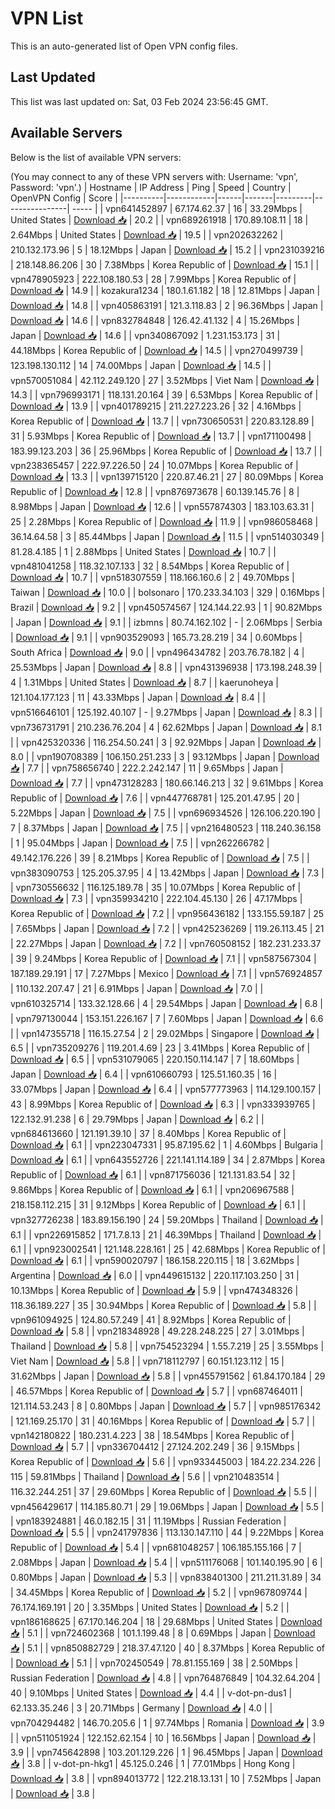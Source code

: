 # VPN List

This is an auto-generated list of Open VPN config files.

## Last Updated

This list was last updated on: Sat, 03 Feb 2024 23:56:45 GMT.

## Available Servers

Below is the list of available VPN servers:

(You may connect to any of these VPN servers with: Username: 'vpn', Password: 'vpn'.)
| Hostname | IP Address | Ping | Speed | Country | OpenVPN Config | Score |
|----------|------------|------|-------|---------|----------------| ----- |
| vpn641452897 | 67.174.62.37 | 16 | 33.29Mbps | United States | [Download 📥](./configs/server_0_US.ovpn) | 20.2 |
| vpn689261918 | 170.89.108.11 | 18 | 2.64Mbps | United States | [Download 📥](./configs/server_1_US.ovpn) | 19.5 |
| vpn202632262 | 210.132.173.96 | 5 | 18.12Mbps | Japan | [Download 📥](./configs/server_2_JP.ovpn) | 15.2 |
| vpn231039216 | 218.148.86.206 | 30 | 7.38Mbps | Korea Republic of | [Download 📥](./configs/server_3_KR.ovpn) | 15.1 |
| vpn478905923 | 222.108.180.53 | 28 | 7.99Mbps | Korea Republic of | [Download 📥](./configs/server_4_KR.ovpn) | 14.9 |
| kozakura1234 | 180.1.61.182 | 18 | 12.81Mbps | Japan | [Download 📥](./configs/server_5_JP.ovpn) | 14.8 |
| vpn405863191 | 121.3.118.83 | 2 | 96.36Mbps | Japan | [Download 📥](./configs/server_6_JP.ovpn) | 14.6 |
| vpn832784848 | 126.42.41.132 | 4 | 15.26Mbps | Japan | [Download 📥](./configs/server_7_JP.ovpn) | 14.6 |
| vpn340867092 | 1.231.153.173 | 31 | 44.18Mbps | Korea Republic of | [Download 📥](./configs/server_8_KR.ovpn) | 14.5 |
| vpn270499739 | 123.198.130.112 | 14 | 74.00Mbps | Japan | [Download 📥](./configs/server_9_JP.ovpn) | 14.5 |
| vpn570051084 | 42.112.249.120 | 27 | 3.52Mbps | Viet Nam | [Download 📥](./configs/server_10_VN.ovpn) | 14.3 |
| vpn796993171 | 118.131.20.164 | 39 | 6.53Mbps | Korea Republic of | [Download 📥](./configs/server_11_KR.ovpn) | 13.9 |
| vpn401789215 | 211.227.223.26 | 32 | 4.16Mbps | Korea Republic of | [Download 📥](./configs/server_12_KR.ovpn) | 13.7 |
| vpn730650531 | 220.83.128.89 | 31 | 5.93Mbps | Korea Republic of | [Download 📥](./configs/server_13_KR.ovpn) | 13.7 |
| vpn171100498 | 183.99.123.203 | 36 | 25.96Mbps | Korea Republic of | [Download 📥](./configs/server_14_KR.ovpn) | 13.7 |
| vpn238365457 | 222.97.226.50 | 24 | 10.07Mbps | Korea Republic of | [Download 📥](./configs/server_15_KR.ovpn) | 13.3 |
| vpn139715120 | 220.87.46.21 | 27 | 80.09Mbps | Korea Republic of | [Download 📥](./configs/server_16_KR.ovpn) | 12.8 |
| vpn876973678 | 60.139.145.76 | 8 | 8.98Mbps | Japan | [Download 📥](./configs/server_17_JP.ovpn) | 12.6 |
| vpn557874303 | 183.103.63.31 | 25 | 2.28Mbps | Korea Republic of | [Download 📥](./configs/server_18_KR.ovpn) | 11.9 |
| vpn986058468 | 36.14.64.58 | 3 | 85.44Mbps | Japan | [Download 📥](./configs/server_19_JP.ovpn) | 11.5 |
| vpn514030349 | 81.28.4.185 | 1 | 2.88Mbps | United States | [Download 📥](./configs/server_20_US.ovpn) | 10.7 |
| vpn481041258 | 118.32.107.133 | 32 | 8.54Mbps | Korea Republic of | [Download 📥](./configs/server_21_KR.ovpn) | 10.7 |
| vpn518307559 | 118.166.160.6 | 2 | 49.70Mbps | Taiwan | [Download 📥](./configs/server_22_TW.ovpn) | 10.0 |
| bolsonaro | 170.233.34.103 | 329 | 0.16Mbps | Brazil | [Download 📥](./configs/server_23_BR.ovpn) | 9.2 |
| vpn450574567 | 124.144.22.93 | 1 | 90.82Mbps | Japan | [Download 📥](./configs/server_24_JP.ovpn) | 9.1 |
| izbmns | 80.74.162.102 | - | 2.06Mbps | Serbia | [Download 📥](./configs/server_25_RS.ovpn) | 9.1 |
| vpn903529093 | 165.73.28.219 | 34 | 0.60Mbps | South Africa | [Download 📥](./configs/server_26_ZA.ovpn) | 9.0 |
| vpn496434782 | 203.76.78.182 | 4 | 25.53Mbps | Japan | [Download 📥](./configs/server_27_JP.ovpn) | 8.8 |
| vpn431396938 | 173.198.248.39 | 4 | 1.31Mbps | United States | [Download 📥](./configs/server_28_US.ovpn) | 8.7 |
| kaerunoheya | 121.104.177.123 | 11 | 43.33Mbps | Japan | [Download 📥](./configs/server_29_JP.ovpn) | 8.4 |
| vpn516646101 | 125.192.40.107 | - | 9.27Mbps | Japan | [Download 📥](./configs/server_30_JP.ovpn) | 8.3 |
| vpn736731791 | 210.236.76.204 | 4 | 62.62Mbps | Japan | [Download 📥](./configs/server_31_JP.ovpn) | 8.1 |
| vpn425320336 | 116.254.50.241 | 3 | 92.92Mbps | Japan | [Download 📥](./configs/server_32_JP.ovpn) | 8.0 |
| vpn190708389 | 106.150.251.233 | 3 | 93.12Mbps | Japan | [Download 📥](./configs/server_33_JP.ovpn) | 7.7 |
| vpn758656740 | 222.2.242.147 | 11 | 9.65Mbps | Japan | [Download 📥](./configs/server_34_JP.ovpn) | 7.7 |
| vpn473128283 | 180.66.146.213 | 32 | 9.61Mbps | Korea Republic of | [Download 📥](./configs/server_35_KR.ovpn) | 7.6 |
| vpn447768781 | 125.201.47.95 | 20 | 5.22Mbps | Japan | [Download 📥](./configs/server_36_JP.ovpn) | 7.5 |
| vpn696934526 | 126.106.220.190 | 7 | 8.37Mbps | Japan | [Download 📥](./configs/server_37_JP.ovpn) | 7.5 |
| vpn216480523 | 118.240.36.158 | 1 | 95.04Mbps | Japan | [Download 📥](./configs/server_38_JP.ovpn) | 7.5 |
| vpn262266782 | 49.142.176.226 | 39 | 8.21Mbps | Korea Republic of | [Download 📥](./configs/server_39_KR.ovpn) | 7.5 |
| vpn383090753 | 125.205.37.95 | 4 | 13.42Mbps | Japan | [Download 📥](./configs/server_40_JP.ovpn) | 7.3 |
| vpn730556632 | 116.125.189.78 | 35 | 10.07Mbps | Korea Republic of | [Download 📥](./configs/server_41_KR.ovpn) | 7.3 |
| vpn359934210 | 222.104.45.130 | 26 | 47.17Mbps | Korea Republic of | [Download 📥](./configs/server_42_KR.ovpn) | 7.2 |
| vpn956436182 | 133.155.59.187 | 25 | 7.65Mbps | Japan | [Download 📥](./configs/server_43_JP.ovpn) | 7.2 |
| vpn425236269 | 119.26.113.45 | 21 | 22.27Mbps | Japan | [Download 📥](./configs/server_44_JP.ovpn) | 7.2 |
| vpn760508152 | 182.231.233.37 | 39 | 9.24Mbps | Korea Republic of | [Download 📥](./configs/server_45_KR.ovpn) | 7.1 |
| vpn587567304 | 187.189.29.191 | 17 | 7.27Mbps | Mexico | [Download 📥](./configs/server_46_MX.ovpn) | 7.1 |
| vpn576924857 | 110.132.207.47 | 21 | 6.91Mbps | Japan | [Download 📥](./configs/server_47_JP.ovpn) | 7.0 |
| vpn610325714 | 133.32.128.66 | 4 | 29.54Mbps | Japan | [Download 📥](./configs/server_48_JP.ovpn) | 6.8 |
| vpn797130044 | 153.151.226.167 | 7 | 7.60Mbps | Japan | [Download 📥](./configs/server_49_JP.ovpn) | 6.6 |
| vpn147355718 | 116.15.27.54 | 2 | 29.02Mbps | Singapore | [Download 📥](./configs/server_50_SG.ovpn) | 6.5 |
| vpn735209276 | 119.201.4.69 | 23 | 3.41Mbps | Korea Republic of | [Download 📥](./configs/server_51_KR.ovpn) | 6.5 |
| vpn531079065 | 220.150.114.147 | 7 | 18.60Mbps | Japan | [Download 📥](./configs/server_52_JP.ovpn) | 6.4 |
| vpn610660793 | 125.51.160.35 | 16 | 33.07Mbps | Japan | [Download 📥](./configs/server_53_JP.ovpn) | 6.4 |
| vpn577773963 | 114.129.100.157 | 43 | 8.99Mbps | Korea Republic of | [Download 📥](./configs/server_54_KR.ovpn) | 6.3 |
| vpn333939765 | 122.132.91.238 | 6 | 29.79Mbps | Japan | [Download 📥](./configs/server_55_JP.ovpn) | 6.2 |
| vpn684613660 | 121.191.39.10 | 37 | 8.40Mbps | Korea Republic of | [Download 📥](./configs/server_56_KR.ovpn) | 6.1 |
| vpn223047331 | 95.87.195.62 | 1 | 4.60Mbps | Bulgaria | [Download 📥](./configs/server_57_BG.ovpn) | 6.1 |
| vpn643552726 | 221.141.114.189 | 34 | 2.87Mbps | Korea Republic of | [Download 📥](./configs/server_58_KR.ovpn) | 6.1 |
| vpn871756036 | 121.131.83.54 | 32 | 9.86Mbps | Korea Republic of | [Download 📥](./configs/server_59_KR.ovpn) | 6.1 |
| vpn206967588 | 218.158.112.215 | 31 | 9.12Mbps | Korea Republic of | [Download 📥](./configs/server_60_KR.ovpn) | 6.1 |
| vpn327726238 | 183.89.156.190 | 24 | 59.20Mbps | Thailand | [Download 📥](./configs/server_61_TH.ovpn) | 6.1 |
| vpn226915852 | 171.7.8.13 | 21 | 46.39Mbps | Thailand | [Download 📥](./configs/server_62_TH.ovpn) | 6.1 |
| vpn923002541 | 121.148.228.161 | 25 | 42.68Mbps | Korea Republic of | [Download 📥](./configs/server_63_KR.ovpn) | 6.1 |
| vpn590020797 | 186.158.220.115 | 18 | 3.62Mbps | Argentina | [Download 📥](./configs/server_64_AR.ovpn) | 6.0 |
| vpn449615132 | 220.117.103.250 | 31 | 10.13Mbps | Korea Republic of | [Download 📥](./configs/server_65_KR.ovpn) | 5.9 |
| vpn474348326 | 118.36.189.227 | 35 | 30.94Mbps | Korea Republic of | [Download 📥](./configs/server_66_KR.ovpn) | 5.8 |
| vpn961094925 | 124.80.57.249 | 41 | 8.92Mbps | Korea Republic of | [Download 📥](./configs/server_67_KR.ovpn) | 5.8 |
| vpn218348928 | 49.228.248.225 | 27 | 3.01Mbps | Thailand | [Download 📥](./configs/server_68_TH.ovpn) | 5.8 |
| vpn754523294 | 1.55.7.219 | 25 | 3.55Mbps | Viet Nam | [Download 📥](./configs/server_69_VN.ovpn) | 5.8 |
| vpn718112797 | 60.151.123.112 | 15 | 31.62Mbps | Japan | [Download 📥](./configs/server_70_JP.ovpn) | 5.8 |
| vpn455791562 | 61.84.170.184 | 29 | 46.57Mbps | Korea Republic of | [Download 📥](./configs/server_71_KR.ovpn) | 5.7 |
| vpn687464011 | 121.114.53.243 | 8 | 0.80Mbps | Japan | [Download 📥](./configs/server_72_JP.ovpn) | 5.7 |
| vpn985176342 | 121.169.25.170 | 31 | 40.16Mbps | Korea Republic of | [Download 📥](./configs/server_73_KR.ovpn) | 5.7 |
| vpn142180822 | 180.231.4.223 | 38 | 18.54Mbps | Korea Republic of | [Download 📥](./configs/server_74_KR.ovpn) | 5.7 |
| vpn336704412 | 27.124.202.249 | 36 | 9.15Mbps | Korea Republic of | [Download 📥](./configs/server_75_KR.ovpn) | 5.6 |
| vpn933445003 | 184.22.234.226 | 115 | 59.81Mbps | Thailand | [Download 📥](./configs/server_76_TH.ovpn) | 5.6 |
| vpn210483514 | 116.32.244.251 | 37 | 29.60Mbps | Korea Republic of | [Download 📥](./configs/server_77_KR.ovpn) | 5.5 |
| vpn456429617 | 114.185.80.71 | 29 | 19.06Mbps | Japan | [Download 📥](./configs/server_78_JP.ovpn) | 5.5 |
| vpn183924881 | 46.0.182.15 | 31 | 11.19Mbps | Russian Federation | [Download 📥](./configs/server_79_RU.ovpn) | 5.5 |
| vpn241797836 | 113.130.147.110 | 44 | 9.22Mbps | Korea Republic of | [Download 📥](./configs/server_80_KR.ovpn) | 5.4 |
| vpn681048257 | 106.185.155.166 | 7 | 2.08Mbps | Japan | [Download 📥](./configs/server_81_JP.ovpn) | 5.4 |
| vpn511176068 | 101.140.195.90 | 6 | 0.80Mbps | Japan | [Download 📥](./configs/server_82_JP.ovpn) | 5.3 |
| vpn838401300 | 211.211.31.89 | 34 | 34.45Mbps | Korea Republic of | [Download 📥](./configs/server_83_KR.ovpn) | 5.2 |
| vpn967809744 | 76.174.169.191 | 20 | 3.35Mbps | United States | [Download 📥](./configs/server_84_US.ovpn) | 5.2 |
| vpn186168625 | 67.170.146.204 | 18 | 29.68Mbps | United States | [Download 📥](./configs/server_85_US.ovpn) | 5.1 |
| vpn724602368 | 101.1.199.48 | 8 | 0.69Mbps | Japan | [Download 📥](./configs/server_86_JP.ovpn) | 5.1 |
| vpn850882729 | 218.37.47.120 | 40 | 8.37Mbps | Korea Republic of | [Download 📥](./configs/server_87_KR.ovpn) | 5.1 |
| vpn702450549 | 78.81.155.169 | 38 | 2.50Mbps | Russian Federation | [Download 📥](./configs/server_88_RU.ovpn) | 4.8 |
| vpn764876849 | 104.32.64.204 | 40 | 9.10Mbps | United States | [Download 📥](./configs/server_89_US.ovpn) | 4.4 |
| v-dot-pn-dus1 | 62.133.35.246 | 3 | 20.71Mbps | Germany | [Download 📥](./configs/server_90_DE.ovpn) | 4.0 |
| vpn704294482 | 146.70.205.6 | 1 | 97.74Mbps | Romania | [Download 📥](./configs/server_91_RO.ovpn) | 3.9 |
| vpn511051924 | 122.152.62.154 | 10 | 16.56Mbps | Japan | [Download 📥](./configs/server_92_JP.ovpn) | 3.9 |
| vpn745642898 | 103.201.129.226 | 1 | 96.45Mbps | Japan | [Download 📥](./configs/server_93_JP.ovpn) | 3.8 |
| v-dot-pn-hkg1 | 45.125.0.246 | 1 | 77.01Mbps | Hong Kong | [Download 📥](./configs/server_94_HK.ovpn) | 3.8 |
| vpn894013772 | 122.218.13.131 | 10 | 7.52Mbps | Japan | [Download 📥](./configs/server_95_JP.ovpn) | 3.8 |
